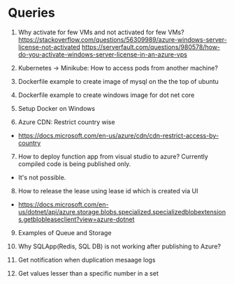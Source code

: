 # Queries

1. Why activate for few VMs and not activated for few VMs?
https://stackoverflow.com/questions/56309989/azure-windows-server-license-not-activated
https://serverfault.com/questions/980578/how-do-you-activate-windows-server-license-in-an-azure-vps

2. Kubernetes -> Minikube: How to access pods from another machine?

3. Dockerfile example to create image of mysql on the the top of ubuntu

4. Dockerfile example to create windows image for dot net core

5. Setup Docker on Windows

6. Azure CDN: Restrict country wise
  - https://docs.microsoft.com/en-us/azure/cdn/cdn-restrict-access-by-country

7. How to deploy function app from visual studio to azure? Currently compiled code is being published only.
 - It's not possible.

8. How to release the lease using lease id which is created via UI
  - https://docs.microsoft.com/en-us/dotnet/api/azure.storage.blobs.specialized.specializedblobextensions.getblobleaseclient?view=azure-dotnet

9. Examples of Queue and Storage

10. Why SQLApp(Redis, SQL DB) is not working after publishing to Azure?

11. Get notification when duplication mesaage logs

12. Get values lesser than a specific number in a set
